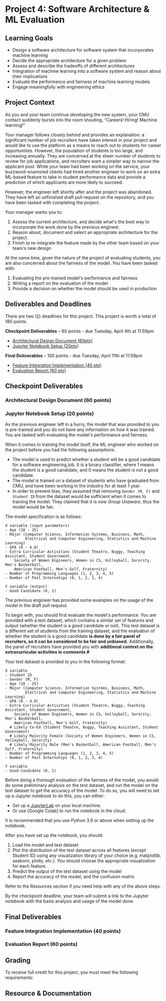 # Project 4: Software Architecture & ML Evaluation

## Learning Goals
- Design a software architecture for software system that incorporates machine learning
- Decide the appropriate architecture for a given problem
- Assess and describe the tradeoffs of different architectures
- Integration of machine learning into a software system and reason about their implications
- Evaluate the performance and fairness of machine learning models
- Engage meaningfully with engineering ethics

## Project Context 
As you and your team continue developing the new system, your CMU contact suddenly bursts into the room shouting, “Careers! Hiring! Machine learning!”

Your manager follows closely behind and provides an explanation: a significant number of job recruiters have taken interest in your project and would like to use the platform as a means to reach out to students for career opportunities. However, the population of students is too large, and increasing annually. They are concerned at the sheer number of students to review for job applications, and recruiters want a simpler way to narrow the applicant pool. While your team had been working on the service, your buzzword-enamored clients had hired another engineer to work on an extra ML-based feature to take in student performance data and provide a prediction of which applicants are more likely to succeed.

However, the engineer left shortly after and the project was abandoned. They have left an unfinished draft pull request on the repository, and you have been tasked with completing the project.

Your manager wants you to:

1. Assess the current architecture, and decide what's the best way to incorporate the work done by the previous engineer.
2. Reason about, document and select an appropriate architecture for the project.
3. Finish to re-integrate the feature made by the other team based on your team's new design

At the same time, given the nature of the project of evaluating students, you are also concerned about the fairness of the model. You have been tasked with:

1. Evaluating the pre-trained model's performance and fairness
2. Writing a report on the evaluation of the model
3. Provide a decision on whether the model should be used in production
  
## Deliverables and Deadlines
There are two (2) deadlines for this project. This project is worth a total of 180 points.

**Checkpoint Deliverables** – 80 points - due Tuesday, April 4th at 11:59pm

- [Architectural Design Document (60pts)](#architectural-design-document-60-points)
- [Jupyter Notebook Setup (20pts)](#jupyter-notebook-setup-20-points)

**Final Deliverables** – 100 points - due Tuesday, April 11th at 11:59pm

- [Feature Integration Implementation (40 pts)](#feature-integration-implementation-40-points)
- [Evaluation Report (60 pts)](#evaluation-report-60-points)

## Checkpoint Deliverables

### Architectural Design Document (60 points)

### Jupyter Notebook Setup (20 points)
As the previous engineer left in a hurry, the model that was provided to you is pre-trained and you do not have any information on how it was trained. You are tasked with evaluating the model's performance and fairness.

When it comes to training the model itself, the ML engineer who worked on the project before you had the following assumptions:

- The model is used to predict whether a student will be a good candidate for a software engineering job. It is a binary classifier, where 1 means the student is a good candidate, and 0 means the student is not a good candidate.
- The model is trained on a dataset of students who have graduated from CMU, and have been working in the industry for at least 1 year.
- In order to prevent bias, they assumed that removing `Gender (M, F)` and `Student ID` from the dataset would be sufficient when it comes to training the model. They claimed that it is now *Group Unaware*, thus the model would be fair.

The model specification is as follows:
```
X variable (input parameters)
- Age (18 - 25)
- Major (Computer Science, Information Systems, Business, Math, 
         Electrical and Computer Engineering, Statistics and Machine Learning)
- GPA (0 - 4.0)
- Extra Curricular Activities (Student Theatre, Buggy, Teaching Assistant, Student Government, 
    Society of Women Engineers, Women in CS, Volleyball, Sorority, Men's Basketball, 
    American Football, Men's Golf, Fraternity)
- Number of Programming Languages (1, 2, 3, 4, 5)
- Number of Past Internships (0, 1, 2, 3, 4)

Y variable (output)
- Good Candidate (0, 1)
```
The previous engineer has provided some examples on the usage of the model in the draft pull request. 

To begin with, you should first evaluate the model's performance. You are provided with a test dataset, which contains a similar set of features and output (whether the student is a good candidate or not). This test dataset is a different set of students from the training dataset, and the evaluation of whether the student is a good candidate **is done by a fair panel of recruiters, so it can be considered to be fair and unbiased.** Additionally, the panel of recruiters have provided you with **additional context on the extracurricular activities in comments #**

Your test dataset is provided to you in the following format:
```
X variable
- Student ID
- Gender (M, F)
- Age (18 - 25)
- Major (Computer Science, Information Systems, Business, Math, 
         Electrical and Computer Engineering, Statistics and Machine Learning)
- GPA (0 - 4.0)
- Extra Curricular Activities (Student Theatre, Buggy, Teaching Assistant, Student Government, 
    Society of Women Engineers, Women in CS, Volleyball, Sorority, Men's Basketball, 
    American Football, Men's Golf, Fraternity)
  # Likely Co-Ed (Student Theatre, Buggy, Teaching Assistant, Student Government)
  # Likely Majority Female (Society of Women Engineers, Women in CS, Volleyball, Sorority)
  # Likely Majority Male (Men's Basketball, American Football, Men's Golf, Fraternity)
- Number of Programming Languages (1, 2, 3, 4, 5)
- Number of Past Internships (0, 1, 2, 3, 4)

Y variable
- Good Candidate (0, 1)
```

Before doing a thorough evaluation of the fairness of the model, you would do some preliminary analysis on the test dataset, and run the model on the test dataset to get the accuracy of the model. To do so, you will need to set up a Jupyter notebook to do this, you can either:
- Set up a [JupyterLab](https://jupyter.org/install) on your local machine. 
- Or use [Google Colab] to run the notebook in the cloud.

It is recommended that you use Python 3.9 or above when setting up the notebook.

After you have set up the notebook, you should:
1. Load the model and test dataset
2. Plot the distribution of the test dataset across all features (except Student ID) using any visualization library of your choice (e.g. matplotlib, seaborn, plotly, etc.). You should choose the appropriate visualization for each feature.
3. Predict the output of the test dataset using the model
4. Report the accuracy of the model, and the confusion matrix

Refer to the Resources section if you need help with any of the above steps.

By the checkpoint deadline, your team will submit a link to the Jupyter notebook with the basis analysis and usage of the model done.
## Final Deliverables

### Feature Integration Implementation (40 points)

### Evaluation Report (60 points)

## Grading
To receive full credit for this project, you must meet the following requirements:

## Resource & Documentation